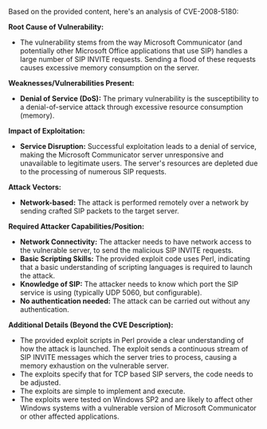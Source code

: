 Based on the provided content, here's an analysis of CVE-2008-5180:

**Root Cause of Vulnerability:**

*   The vulnerability stems from the way Microsoft Communicator (and potentially other Microsoft Office applications that use SIP) handles a large number of SIP INVITE requests. Sending a flood of these requests causes excessive memory consumption on the server.

**Weaknesses/Vulnerabilities Present:**

*   **Denial of Service (DoS):** The primary vulnerability is the susceptibility to a denial-of-service attack through excessive resource consumption (memory).

**Impact of Exploitation:**

*   **Service Disruption:** Successful exploitation leads to a denial of service, making the Microsoft Communicator server unresponsive and unavailable to legitimate users. The server's resources are depleted due to the processing of numerous SIP requests.

**Attack Vectors:**

*   **Network-based:** The attack is performed remotely over a network by sending crafted SIP packets to the target server.

**Required Attacker Capabilities/Position:**

*   **Network Connectivity:** The attacker needs to have network access to the vulnerable server, to send the malicious SIP INVITE requests.
*   **Basic Scripting Skills:** The provided exploit code uses Perl, indicating that a basic understanding of scripting languages is required to launch the attack.
*   **Knowledge of SIP:** The attacker needs to know which port the SIP service is using (typically UDP 5060, but configurable).
* **No authentication needed:** The attack can be carried out without any authentication.

**Additional Details (Beyond the CVE Description):**

*   The provided exploit scripts in Perl provide a clear understanding of how the attack is launched. The exploit sends a continuous stream of SIP INVITE messages which the server tries to process, causing a memory exhaustion on the vulnerable server.
*   The exploits specify that for TCP based SIP servers, the code needs to be adjusted.
*   The exploits are simple to implement and execute.
*   The exploits were tested on Windows SP2 and are likely to affect other Windows systems with a vulnerable version of Microsoft Communicator or other affected applications.